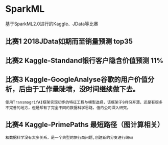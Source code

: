 # SparkML
基于SparkML2.0进行的Kaggle、JData等比赛

## 比赛1 2018JData如期而至销量预测 top35

## 比赛2 Kaggle-Standand银行客户隐含价值预测 11%

## 比赛3 Kaggle-GoogleAnalyse谷歌的用户价值分析，后由于工作量陡增，没时间继续做下去。
    使用TransmogrifAI框架实现初步的特征工程与模型选择，该框架于9月份开源，还是有很多不完善的地方，但是却有了完全不同的数据科学思路，值的公司深入研究。

## 比赛4 Kaggle-PrimePaths 最短路径（图计算相关）
    和数据科学没有太多关系，是一个典型的旅行商问题,创建新的分支进行编码
